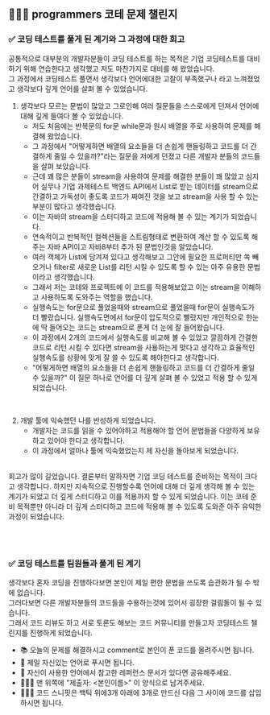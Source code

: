 ## 🧑🏻‍💻 programmers 코테 문제 챌린지

### ✅ 코딩 테스트를 풀게 된 계기와 그 과정에 대한 회고
공통적으로 대부분의 개발자분들이 코딩 테스트를 하는 목적은 기업 코딩테스트를 대비하기 위해 연습한다고 생각했고 저도 마찬가지로 대비를 해 왔었습니다.<br>
그 과정에서 코딩테스트 풀면서 생각보다 언어에대한 고찰이 부족했구나 라고 느껴졌었고 생각보다 깊게 언어를 살펴 볼 수 있었습니다.

 1. 생각보다 모르는 문법이 많았고 그로인해 여러 질문들을 스스로에게 던져서 언어에 대해 깊게 들여다 볼 수 있었습니다.
     - 저도 처음에는 반복문의 for문 while문과 원시 배열을 주로 사용하여 문제를 해결해 왔었습니다.
     - 그 과정에서 "어떻게하면 배열의 요소들을 더 손쉽게 핸들링하고 코드를 더 간결하게 줄일 수 있을까?"라는 질문을 저에게 던졌고 다른 개발자 분들의 코드들을 살펴 보았습니다.
     - 근데 꽤 많은 분들이 stream을 사용하여 문제를 해결한 분들이 꽤 많았고 심지어 실무나 기업 과제테스트 백엔드 API에서 List로 받는 데이터를 stream으로 간결하고 가독성이 좋도록 코드가 짜여진 것을 보고 stream을 사용 할 수 있는 부분이 많다고 생각했습니다.
     - 이는 자바의 stream을 스터디하고 코드에 적용해 볼 수 있는 계기가 되었습니다.
     - 연속적이고 반복적인 컬렉션들을 스트림형태로 변환하여 계산 할 수 있도록 해주는 자바 API이고 자바8부터 추가 된 문법인것을 알았습니다.
     - 여러 객체가 List에 담겨져 있다고 생각해보고 그안에 필요한 프로퍼티만 쏙 빼오거나 filter로 새로운 List를 리턴 시킬 수 있도록 할 수 있는 아주 유용한 문법이라고 생각했습니다.
     - 그래서 저는 코테와 프로젝트에 이 코드를 적용해보았고 이는 stream을 이해하고 사용하도록 도와주는 역할을 했습니다.
     - 실행속도는 for문으로 풀었을때와 stream으로 풀었을때 for문이 실행속도가 더 빨랐습니다. 실행속도면에서 for문이 압도적으로 빨랐지만 개인적으로 한눈에 딱 들어오는 코드는 stream으로 푼게 더 눈에 잘 들어왔습니다.
     - 이 과정에서 2개의 코드에서 실행속도를 비교해 볼 수 있었고 깔끔하게 간결한 코드로 리턴 시킬 수 있다면 stream을 사용하는게 맞다고 생각하고 효율적인 실행속도를  상황에 맞게 잘 쓸 수 있도록 해야한다고 생각합니다.
     - "어떻게하면 배열의 요소들을 더 손쉽게 핸들링하고 코드를 더 간결하게 줄일 수 있을까?" 이 질문 하나로 언어를 더 깊게 살펴 볼 수 있었고 적용 할 수 있게되었습니다.
<br>

   2. 개발 툴에 익숙했던 나를 반성하게 되었습니다.
      - 개발자는 코드를 읽을 수 있어야하고 적용해야 할 언어 문법들을 다양하게 보유하고 있어야 한다고 생각합니다.
      - 이 과정에서 얼마나 툴에 익숙했었는지 제 자신을 돌아보게 되었습니다.
<br>
   회고가 많이 길었습니다. 결론부터 말하자면 기업 코딩 테스트를 준비하는 목적이 크다고 생각합니다.
하지만 지속적으로 진행할수록 언어에 대해 더 깊게 생각해 볼 수 있는 계기가 되었고 더 깊게 스터디하고 이를 적용까지 할 수 있게 되었습니다.
이는 코테 준비 목적뿐만 아니라 더 깊게 스터디하고 코드에 적용해 볼 수 있도록 도와준 아주 유익한 과정이 되었습니다.

<br><br>
### ✅ 코딩 테스트를 팀원들과 풀게 된 계기
생각보다 혼자 코딩을 진행하다보면 본인이 제일 편한 문법을 쓰도록 습관화가 될 수 밖에 없습니다.<br>
   그러다보면 다른 개발자분들의 코드들을 수용하는것에 있어서 굉장한 걸림돌이 될 수 있습니다.<br>
   그래서 코드 리뷰도 하고 서로 토론도 해보는 코드 커뮤니티를 만들고자 코딩테스트 챌린지를 진행하게 되었습니다.

- 📚 오늘의 문제를 해결하시고 comment로 본인이 푼 코드를 올려주시면 됩니다.
- 🚀 제일 자신있는 언어로 푸시면 됩니다.
- 📑 자신이 사용한 언어에서 참고한 레퍼런스 문서가 있다면 공유해주세요.
- 🧑🏻‍💻 맨 위쪽에 "제출자: <본인이름>" 이 양식으로 남겨주세요.
- 🧑🏻‍💻 코드 스니핏은 백틱 위에3개 아래에 3개로 만드신 다음 그 사이에 코드를 삽입하시면 됩니다.
